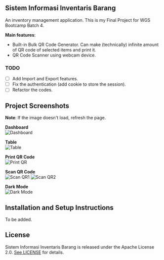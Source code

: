 ## Sistem Informasi Inventaris Barang

An inventory management application. This is my Final Project for WGS Bootcamp Batch 4.

**Main features**:
- Built-in Bulk QR Code Generator. Can make (technically) infinite amount of QR code of selected items and print it.
- QR Code Scanner using webcam device.

### TODO
- [ ] Add Import and Export features.
- [ ] Fix the authentication (add cookie to store the session).
- [ ] Refactor the codes.

## Project Screenshots

**Note**: If the image doesn't load, refresh the page.

**Dashboard**<br>
![Dashboard](https://drive.google.com/uc?id=1yuC7Kiy_AFIaoQAMqnk9y1FYAPszi7DR)

**Table**<br>
![Table](https://drive.google.com/uc?id=18YWFAbevDwTxNy7UhvFXjiv1E0rsy7pR)

**Print QR Code**<br>
![Print QR](https://drive.google.com/uc?id=1I0q6t7GiUn5h0dgjI-2a0MkE_uCmk0GL)

**Scan QR Code**<br>
![Scan QR1](https://drive.google.com/uc?id=11UdorMEwZNs_lH8V_RS0gWUMO4wI7ND_)
![Scan QR2](https://drive.google.com/uc?id=1l_3E9EsYOuefDA6q-orAP_Bd_k8keb_9)

**Dark Mode**<br>
![Dark Mode](https://drive.google.com/uc?id=1ZNM_EChIzNhLK7KBfq3L3mvz7qRfYeW4)

## Installation and Setup Instructions

To be added.

## License

Sistem Informasi Inventaris Barang is released under the Apache License 2.0. [See LICENSE](https://github.com/savareyhano/Sistem-Informasi-Inventaris-Barang/blob/main/LICENSE) for details.